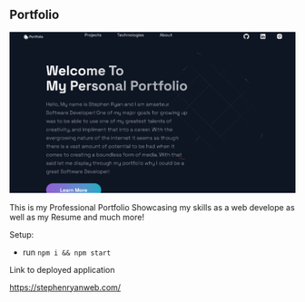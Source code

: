 ## Portfolio



![Portfolio Website](./web.png)

This is my Professional Portfolio Showcasing my skills as a web develope as well as my Resume and much more!

Setup:
- run ```npm i && npm start```


Link to deployed application

https://stephenryanweb.com/
